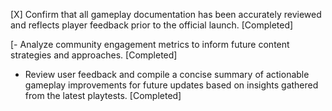[X] Confirm that all gameplay documentation has been accurately reviewed and reflects player feedback prior to the official launch. [Completed]

[- Analyze community engagement metrics to inform future content strategies and approaches. [Completed]
- Review user feedback and compile a concise summary of actionable gameplay improvements for future updates based on insights gathered from the latest playtests. [Completed]